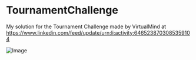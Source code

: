 # TournamentChallenge

My solution for the Tournament Challenge made by VirtualMind at https://www.linkedin.com/feed/update/urn:li:activity:6465238703085359104

![Image](https://i.imgur.com/HI5nj7W.png "Screenshot")
